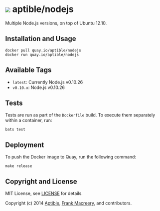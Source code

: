 # ![](https://gravatar.com/avatar/11d3bc4c3163e3d238d558d5c9d98efe?s=64) aptible/nodejs

Multiple Node.js versions, on top of Ubuntu 12.10.

## Installation and Usage

    docker pull quay.io/aptible/nodejs
    docker run quay.io/aptible/nodejs

## Available Tags

* `latest`: Currently Node.js v0.10.26
* `v0.10.x`: Node.js v0.10.26

## Tests

Tests are run as part of the `Dockerfile` build. To execute them separately within a container, run:

    bats test

## Deployment

To push the Docker image to Quay, run the following command:

    make release

## Copyright and License

MIT License, see [LICENSE](LICENSE.md) for details.

Copyright (c) 2014 [Aptible](https://www.aptible.com), [Frank Macreery](https://github.com/fancyremarker), and contributors.
